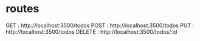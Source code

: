 # routes
GET : http://localhost:3500/todos
POST : http://localhost:3500/todos
PUT : http://localhost:3500/todos
DELETE : http://localhost:3500/todos/:id